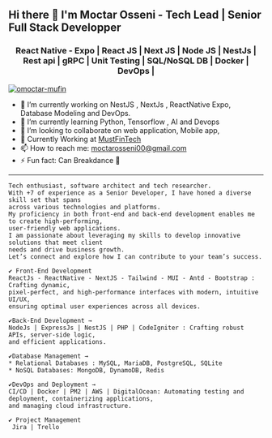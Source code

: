 ## Hi there 👋 I'm Moctar Osseni - Tech Lead | Senior Full Stack Developper

<h3 align="center"> React Native - Expo | React JS | Next JS | Node JS | NestJs | Rest api | gRPC | Unit Testing | SQL/NoSQL DB | Docker | DevOps |</h3>
<p></p>

<p align="left"> <a href="https://github.com/ryo-ma/github-profile-trophy"><img src="https://github-profile-trophy.vercel.app/?username=omoctar-mufin" alt="omoctar-mufin" /></a> </p>


- 🔭 I’m currently working on NestJS , NextJs , ReactNative Expo, Database Modeling and DevOps.
- 🌱 I’m currently learning Python, Tensorflow , AI and Devops
- 👯 I’m looking to collaborate on web application, Mobile app, 
- 💬 Currently Working at [MustFinTech](https://mufin.co.kr/) 
- 📫 How to reach me: moctarosseni00@gmail.com
- ⚡ Fun fact: Can Breakdance 🕺

-------------------------------------------------------------------------------------------------------------------------------------------------------------

```
Tech enthusiast, software architect and tech researcher. 
With +7 of experience as a Senior Developer, I have honed a diverse skill set that spans
across various technologies and platforms.
My proficiency in both front-end and back-end development enables me to create high-performing,
user-friendly web applications.
I am passionate about leveraging my skills to develop innovative solutions that meet client
needs and drive business growth.
Let’s connect and explore how I can contribute to your team’s success.

✔️ Front-End Development
ReactJs - ReactNative - NextJS - Tailwind - MUI - Antd - Bootstrap : Crafting dynamic,
pixel-perfect, and high-performance interfaces with modern, intuitive UI/UX,
ensuring optimal user experiences across all devices.

✔️Back-End Development → 
NodeJs | ExpressJs | NestJS | PHP | CodeIgniter : Crafting robust APIs, server-side logic,
and efficient applications.

✔️Database Management → 
* Relational Databases : MySQL, MariaDB, PostgreSQL, SQLite
* NoSQL Databases: MongoDB, DynamoDB, Redis

✔️DevOps and Deployment → 
CI/CD | Docker | PM2 | AWS | DigitalOcean: Automating testing and deployment, containerizing applications,
and managing cloud infrastructure.

✔️ Project Management
 Jira | Trello 
```
